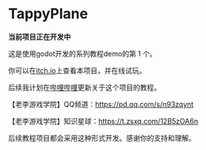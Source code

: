 # TappyPlane

**当前项目正在开发中**

这是使用godot开发的系列教程demo的第 1 个。

你可以在[itch.io](https://liweimin0512.itch.io/tappyplane)上查看本项目，并在线试玩。

后续我计划在[哔哩哔哩](https://space.bilibili.com/8618918)更新关于这个项目的教程。

【老李游戏学院】QQ频道：https://pd.qq.com/s/n93zqynt

【老李游戏学院】知识星球：https://t.zsxq.com/12B5zOA6n

后续教程项目都会采用这种形式开发。感谢你的支持和理解。
